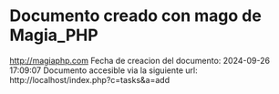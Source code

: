 # Documento creado con mago de Magia_PHP 
http://magiaphp.com 
Fecha de creacion del documento: 2024-09-26 17:09:07 
Documento accesible via la siguiente url:  
http://localhost/index.php?c=tasks&a=add 

